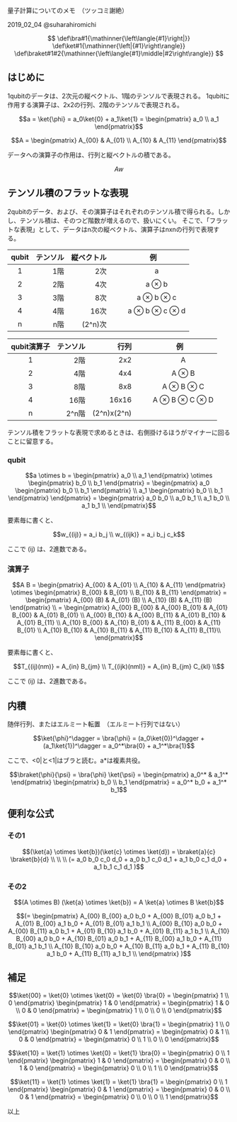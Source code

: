 量子計算についてのメモ　（ツッコミ謝絶）

2019_02_04 @suharahiromichi 

$$
\def\bra#1{\mathinner{\left\langle{#1}\right|}}
\def\ket#1{\mathinner{\left|{#1}\right\rangle}}
\def\braket#1#2{\mathinner{\left\langle{#1}\middle|#2\right\rangle}}
$$

## はじめに

1qubitのデータは、2次元の縦ベクトル、1階のテンソルで表現される。
1qubitに作用する演算子は、2x2の行列、2階のテンソルで表現される。

```math
a
=
\ket{\phi}
=
a_0\ket{0} + a_1\ket{1}
=
\begin{pmatrix}
a_0 \\
a_1
\end{pmatrix}
```

```math
A
=
\begin{pmatrix}
A_{00} & A_{01} \\
A_{10} & A_{11}
\end{pmatrix}
```

データへの演算子の作用は、行列と縦ベクトルの積である。

```math
A w
```

## テンソル積のフラットな表現

2qubitのデータ、および、その演算子はそれぞれのテンソル積で得られる。しかし、テンソル積は、そのつど階数が増えるので、扱いにくい。
そこで、「フラットな表現」として、データはn次の縦ベクトル、演算子はnxnの行列で表現する。

|qubit    |テンソル  |縦ベクトル  |　例 |
|:-:|----:|--:|:---------------:|
|1  |1階  |2次  |　　a |
|2  |2階  |4次  |　　a ⊗ b |
|3  |3階  |8次  |　　a ⊗ b ⊗ c |
|4  |4階  |16次  |　　a ⊗ b ⊗ c ⊗ d |
|n  |n階  |(2^n)次  |　

|qubit演算子  |テンソル  |行列  |　例 |
|:-:|---:|-----:|:---:|
|1  |2階  |2x2  |　　A |
|2  |4階  |4x4  |　　A ⊗ B |
|3  |8階  |8x8  |　　A ⊗ B ⊗ C |
|4  |16階  |16x16  |　　A ⊗ B ⊗ C ⊗ D |
|n  |2^n階  |(2^n)x(2^n)  |　

テンソル積をフラットな表現で求めるときは、右側掛けるほうがマイナーに回ることに留意する。

### qubit

```math
a \otimes b
=
\begin{pmatrix}
a_0 \\
a_1
\end{pmatrix}
\otimes
\begin{pmatrix}
b_0 \\
b_1
\end{pmatrix}
=
\begin{pmatrix}
a_0
\begin{pmatrix}
b_0 \\
b_1
\end{pmatrix}
\\
a_1
\begin{pmatrix}
b_0 \\
b_1
\end{pmatrix}
\end{pmatrix}
=
\begin{pmatrix}
a_0 b_0 \\
a_0 b_1 \\
a_1 b_0 \\
a_1 b_1 \\
\end{pmatrix}
```

要素毎に書くと、

```math
w_{(ij)} = a_i b_j

\\

w_{(ijk)} = a_i b_j c_k
```
ここで (ij) は、2進数である。

### 演算子

```math
A B
=
\begin{pmatrix}
A_{00} & A_{01} \\
A_{10} & A_{11}
\end{pmatrix}
\otimes
\begin{pmatrix}
B_{00} & B_{01} \\
B_{10} & B_{11}
\end{pmatrix}
=
\begin{pmatrix}
A_{00} (B) & A_{01} (B) \\
A_{10} (B) & A_{11} (B)
\end{pmatrix}
\\ =
\begin{pmatrix}
A_{00} B_{00} & A_{00} B_{01} & A_{01} B_{00} & A_{01} B_{01} \\
A_{00} B_{10} & A_{00} B_{11} & A_{01} B_{10} & A_{01} B_{11} \\
A_{10} B_{00} & A_{10} B_{01} & A_{11} B_{00} & A_{11} B_{01} \\
A_{10} B_{10} & A_{10} B_{11} & A_{11} B_{10} & A_{11} B_{11}\\
\end{pmatrix}
```

要素毎に書くと、

```math
T_{(ij)(nm)} = A_{in} B_{jm}
\\
T_{(ijk)(nml)} = A_{in} B_{jm} C_{kl}
\\
```
ここで (ij) は、2進数である。

## 内積

随伴行列、またはエルミート転置　（エルミート行列ではない）

```math
\ket{\phi}^\dagger
=
\bra{\phi}
=
(a_0\ket{0})^\dagger + (a_1\ket{1})^\dagger
=
a_0^*\bra{0} + a_1^*\bra{1}
```

ここで、<0|と<1|はブラと読む。a*は複素共役。


```math
\braket{\phi}{\psi}
=
\bra{\phi} \ket{\psi}
=
\begin{pmatrix}
a_0^* & a_1^*
\end{pmatrix}
\begin{pmatrix}
b_0 \\
b_1
\end{pmatrix}
=
a_0^* b_0 + a_1^* b_1
```

## 便利な公式
### その1
```math
(\ket{a} \otimes \ket{b})(\ket{c} \otimes \ket{d})
=
\braket{a}{c} \braket{b}{d}
\\
\\
\\
(=
a_0 b_0 c_0 d_0 +
a_0 b_1 c_0 d_1 +
a_1 b_0 c_1 d_0 +
a_1 b_1 c_1 d_1
)
```

### その2

```math
(A \otimes B) (\ket{a} \otimes \ket{b})
=
A \ket{a} \otimes B \ket{b}
```
```math
(=
\begin{pmatrix}
A_{00} B_{00} a_0 b_0 + A_{00} B_{01} a_0 b_1 + A_{01} B_{00} a_1 b_0 + A_{01} B_{01} a_1 b_1 \\
A_{00} B_{10} a_0 b_0 + A_{00} B_{11} a_0 b_1 + A_{01} B_{10} a_1 b_0 + A_{01} B_{11} a_1 b_1 \\
A_{10} B_{00} a_0 b_0 + A_{10} B_{01} a_0 b_1 + A_{11} B_{00} a_1 b_0 + A_{11} B_{01} a_1 b_1 \\
A_{10} B_{10} a_0 b_0 + A_{10} B_{11} a_0 b_1 + A_{11} B_{10} a_1 b_0 + A_{11} B_{11} a_1 b_1 \\
\end{pmatrix}
)
```

## 補足

```math
\ket{00} =
\ket{0} \otimes \ket{0} =
\ket{0} \bra{0} =
\begin{pmatrix}
1 \\ 0
\end{pmatrix}
\begin{pmatrix}
1 & 0
\end{pmatrix}
=
\begin{pmatrix}
1 & 0 \\
0 & 0
\end{pmatrix}
=
\begin{pmatrix}
1 \\ 0 \\
0 \\ 0
\end{pmatrix}
```

```math
\ket{01} =
\ket{0} \otimes \ket{1} =
\ket{0} \bra{1} =
\begin{pmatrix}
1 \\ 0
\end{pmatrix}
\begin{pmatrix}
0 & 1
\end{pmatrix}
=
\begin{pmatrix}
0 & 1 \\
0 & 0
\end{pmatrix}
=
\begin{pmatrix}
0 \\ 1 \\
0 \\ 0
\end{pmatrix}
```

```math
\ket{10} =
\ket{1} \otimes \ket{0} =
\ket{1} \bra{0} =
\begin{pmatrix}
0 \\ 1
\end{pmatrix}
\begin{pmatrix}
1 & 0
\end{pmatrix}
=
\begin{pmatrix}
0 & 0 \\
1 & 0
\end{pmatrix}
=
\begin{pmatrix}
0 \\ 0 \\
1 \\ 0
\end{pmatrix}
```
```math
\ket{11} =
\ket{1} \otimes \ket{1} =
\ket{1} \bra{1} =
\begin{pmatrix}
0 \\ 1
\end{pmatrix}
\begin{pmatrix}
0 & 1
\end{pmatrix}
=
\begin{pmatrix}
0 & 0 \\
0 & 1
\end{pmatrix}
=
\begin{pmatrix}
0 \\ 0 \\
0 \\ 1
\end{pmatrix}
```

以上

